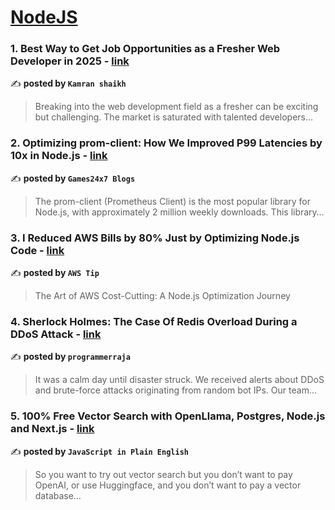 
<h1><a href=https://medium.com/tag/nodejs/recommended target="_blank" rel="noopener noreferrer">NodeJS</a></h1>
<h3>1. Best Way to Get Job Opportunities as a Fresher Web Developer in 2025 - <a href="https://medium.com/@kodewithkamran/best-way-to-get-job-opportunities-as-a-fresher-web-developer-in-2025-ef10731d2806" target="_blank" rel="noopener noreferrer">link</a></h3>

✍️ **posted by `Kamran shaikh`**

<blockquote>Breaking into the web development field as a fresher can be exciting but challenging. The market is saturated with talented developers…</blockquote>

<h3>2. Optimizing prom-client: How We Improved P99 Latencies by 10x in Node.js - <a href="https://medium.com/@Games24x7Tech/optimizing-prom-client-how-we-improved-p99-latencies-by-10x-in-node-js-c3c2f6c68297" target="_blank" rel="noopener noreferrer">link</a></h3>

✍️ **posted by `Games24x7 Blogs`**

<blockquote>The prom-client (Prometheus Client) is the most popular library for Node.js, with approximately 2 million weekly downloads. This library…</blockquote>

<h3>3. I Reduced AWS Bills by 80% Just by Optimizing Node.js Code - <a href="https://medium.com/aws-tip/i-reduced-aws-bills-by-80-just-by-optimizing-node-js-code-c8c13618d5d0" target="_blank" rel="noopener noreferrer">link</a></h3>

✍️ **posted by `AWS Tip`**

<blockquote>The Art of AWS Cost-Cutting: A Node.js Optimization Journey</blockquote>

<h3>4. Sherlock Holmes: The Case Of Redis Overload During a DDoS Attack - <a href="https://medium.com/@programmerraja/sherlock-holmes-the-case-of-redis-overload-during-a-ddos-attack-ec3331d36bdc" target="_blank" rel="noopener noreferrer">link</a></h3>

✍️ **posted by `programmerraja`**

<blockquote>It was a calm day until disaster struck. We received alerts about DDoS and brute-force attacks originating from random bot IPs. Our team…</blockquote>

<h3>5. 100% Free Vector Search with OpenLlama, Postgres, Node.js and Next.js - <a href="https://medium.com/javascript-in-plain-english/100-free-vector-search-with-openllama-postgres-nodejs-and-nextjs-e496856766f7" target="_blank" rel="noopener noreferrer">link</a></h3>

✍️ **posted by `JavaScript in Plain English`**

<blockquote>So you want to try out vector search but you don’t want to pay OpenAI, or use Huggingface, and you don’t want to pay a vector database…</blockquote>

